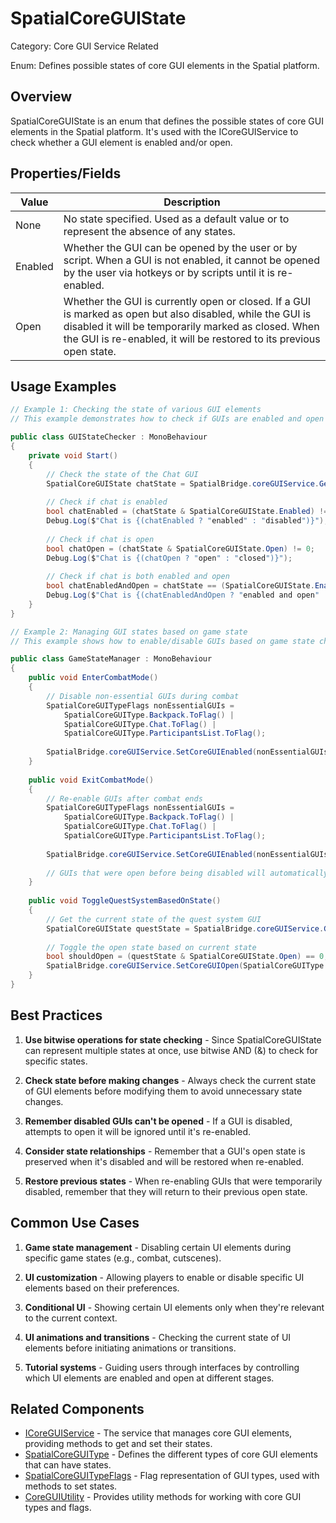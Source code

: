 # SpatialCoreGUIState

Category: Core GUI Service Related

Enum: Defines possible states of core GUI elements in the Spatial platform.

## Overview
SpatialCoreGUIState is an enum that defines the possible states of core GUI elements in the Spatial platform. It's used with the ICoreGUIService to check whether a GUI element is enabled and/or open.

## Properties/Fields

| Value | Description |
| --- | --- |
| None | No state specified. Used as a default value or to represent the absence of any states. |
| Enabled | Whether the GUI can be opened by the user or by script. When a GUI is not enabled, it cannot be opened by the user via hotkeys or by scripts until it is re-enabled. |
| Open | Whether the GUI is currently open or closed. If a GUI is marked as open but also disabled, while the GUI is disabled it will be temporarily marked as closed. When the GUI is re-enabled, it will be restored to its previous open state. |

## Usage Examples

```csharp
// Example 1: Checking the state of various GUI elements
// This example demonstrates how to check if GUIs are enabled and open

public class GUIStateChecker : MonoBehaviour
{
    private void Start()
    {
        // Check the state of the Chat GUI
        SpatialCoreGUIState chatState = SpatialBridge.coreGUIService.GetCoreGUIState(SpatialCoreGUIType.Chat);
        
        // Check if chat is enabled
        bool chatEnabled = (chatState & SpatialCoreGUIState.Enabled) != 0;
        Debug.Log($"Chat is {(chatEnabled ? "enabled" : "disabled")}");
        
        // Check if chat is open
        bool chatOpen = (chatState & SpatialCoreGUIState.Open) != 0;
        Debug.Log($"Chat is {(chatOpen ? "open" : "closed")}");
        
        // Check if chat is both enabled and open
        bool chatEnabledAndOpen = chatState == (SpatialCoreGUIState.Enabled | SpatialCoreGUIState.Open);
        Debug.Log($"Chat is {(chatEnabledAndOpen ? "enabled and open" : "not both enabled and open")}");
    }
}
```

```csharp
// Example 2: Managing GUI states based on game state
// This example shows how to enable/disable GUIs based on game state changes

public class GameStateManager : MonoBehaviour
{
    public void EnterCombatMode()
    {
        // Disable non-essential GUIs during combat
        SpatialCoreGUITypeFlags nonEssentialGUIs = 
            SpatialCoreGUIType.Backpack.ToFlag() | 
            SpatialCoreGUIType.Chat.ToFlag() | 
            SpatialCoreGUIType.ParticipantsList.ToFlag();
        
        SpatialBridge.coreGUIService.SetCoreGUIEnabled(nonEssentialGUIs, false);
    }
    
    public void ExitCombatMode()
    {
        // Re-enable GUIs after combat ends
        SpatialCoreGUITypeFlags nonEssentialGUIs = 
            SpatialCoreGUIType.Backpack.ToFlag() | 
            SpatialCoreGUIType.Chat.ToFlag() | 
            SpatialCoreGUIType.ParticipantsList.ToFlag();
        
        SpatialBridge.coreGUIService.SetCoreGUIEnabled(nonEssentialGUIs, true);
        
        // GUIs that were open before being disabled will automatically return to their open state
    }
    
    public void ToggleQuestSystemBasedOnState()
    {
        // Get the current state of the quest system GUI
        SpatialCoreGUIState questState = SpatialBridge.coreGUIService.GetCoreGUIState(SpatialCoreGUIType.QuestSystem);
        
        // Toggle the open state based on current state
        bool shouldOpen = (questState & SpatialCoreGUIState.Open) == 0;
        SpatialBridge.coreGUIService.SetCoreGUIOpen(SpatialCoreGUIType.QuestSystem.ToFlag(), shouldOpen);
    }
}
```

## Best Practices

1. **Use bitwise operations for state checking** - Since SpatialCoreGUIState can represent multiple states at once, use bitwise AND (&) to check for specific states.

2. **Check state before making changes** - Always check the current state of GUI elements before modifying them to avoid unnecessary state changes.

3. **Remember disabled GUIs can't be opened** - If a GUI is disabled, attempts to open it will be ignored until it's re-enabled.

4. **Consider state relationships** - Remember that a GUI's open state is preserved when it's disabled and will be restored when re-enabled.

5. **Restore previous states** - When re-enabling GUIs that were temporarily disabled, remember that they will return to their previous open state.

## Common Use Cases

1. **Game state management** - Disabling certain UI elements during specific game states (e.g., combat, cutscenes).

2. **UI customization** - Allowing players to enable or disable specific UI elements based on their preferences.

3. **Conditional UI** - Showing certain UI elements only when they're relevant to the current context.

4. **UI animations and transitions** - Checking the current state of UI elements before initiating animations or transitions.

5. **Tutorial systems** - Guiding users through interfaces by controlling which UI elements are enabled and open at different stages.

## Related Components

- [ICoreGUIService](./ICoreGUIService.md) - The service that manages core GUI elements, providing methods to get and set their states.
- [SpatialCoreGUIType](./SpatialCoreGUIType.md) - Defines the different types of core GUI elements that can have states.
- [SpatialCoreGUITypeFlags](./SpatialCoreGUITypeFlags.md) - Flag representation of GUI types, used with methods to set states.
- [CoreGUIUtility](./CoreGUIUtility.md) - Provides utility methods for working with core GUI types and flags.
